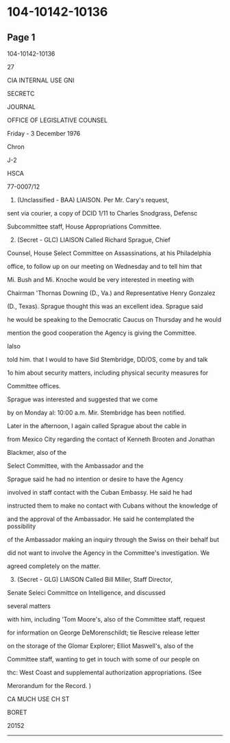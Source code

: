 # 104-10142-10136

## Page 1

104-10142-10136

27

CIA INTERNAL USE GNI

SECRETC

JOURNAL

OFFICE OF LEGISLATIVE COUNSEL

Friday - 3 December 1976

Chron

J-2

HSCA

77-0007/12

1. (Unclassified - BAA) LIAISON. Per Mr. Cary's request,

sent via courier, a copy of DCID 1/11 to Charles Snodgrass, Defensc

Subcommittee staff, House Appropriations Committee.

2. (Secret - GLC) LIAISON Called Richard Sprague, Chief

Counsel, House Select Committee on Assassinations, at his Philadelphia

office, to follow up on our meeting on Wednesday and to tell him that

Mi. Bush and Mi. Knoche would be very interested in meeting with

Chairman 'Thornas Downing (D., Va.) and Representative Henry Gonzalez

(D., Texas). Sprague thought this was an excellent idea. Sprague said

he would be speaking to the Democratic Caucus on Thursday and he would

mention the good cooperation the Agency is giving the Committee.

Ialso

told him. that I would to have Sid Stembridge, DD/OS, come by and talk

1o him about security matters, including physical security measures for

Committee offices.

Sprague was interested and suggested that we come

by on Monday al: 10:00 a.m. Mir. Stembridge has been notified.

Later in the afternoon, I again called Sprague about the cable in

from Mexico City regarding the contact of Kenneth Brooten and Jonathan

Blackmer, also of the

Select Committee, with the Ambassador and the

Sprague said he had no intention or desire to have the Agency

involved in staff contact with the Cuban Embassy. He said he had

instructed them to make no contact with Cubans without the knowledge of

and the approval of the Ambassador. He said he contemplated the possibility

of the Ambassador making an inquiry through the Swiss on their behalf but

did not want to involve the Agency in the Committee's investigation. We

agreed completely on the matter.

3. (Secret - GLG) LIAISON Called Bill Miller, Staff Director,

Senate Seleci Committce on Intelligence, and discussed

several matters

with him, including 'Tom Moore's, also of the Committee staff, request

for information on George DeMorenschildt; tie Rescive release letter

on the storage of the Glomar Explorer; Elliot Maswell's, also of the

Committee staff, wanting to get in touch with some of our people on

thc: West Coast and supplemental authorization appropriations. (See

Merorandum for the Record. )

CA MUCH USE CH ST

BORET

20152

---


